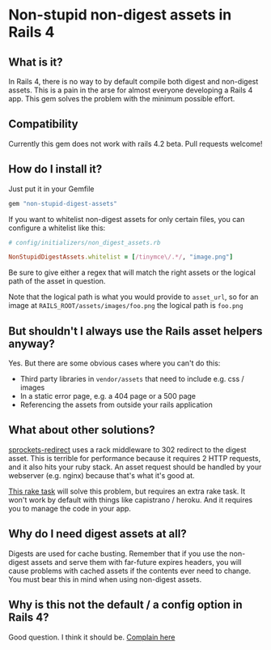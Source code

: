 Non-stupid non-digest assets in Rails 4
=======================================

What is it?
-----------

In Rails 4, there is no way to by default compile both digest and non-digest assets. This is a pain in the arse for almost everyone developing a Rails 4 app. This gem solves the problem with the minimum possible effort.

Compatibility
-------------

Currently this gem does not work with rails 4.2 beta. Pull requests welcome!

How do I install it?
--------------------

Just put it in your Gemfile

```ruby
gem "non-stupid-digest-assets"
```

If you want to whitelist non-digest assets for only certain files, you can configure a whitelist like this:

```ruby
# config/initializers/non_digest_assets.rb

NonStupidDigestAssets.whitelist = [/tinymce\/.*/, "image.png"]
```

Be sure to give either a regex that will match the right assets or the logical path of the asset in question.

Note that the logical path is what you would provide to `asset_url`, so for an image at `RAILS_ROOT/assets/images/foo.png` the logical path is `foo.png`

But shouldn't I always use the Rails asset helpers anyway?
----------------------------------------------------------

Yes. But there are some obvious cases where you can't do this:

* Third party libraries in `vendor/assets` that need to include e.g. css / images
* In a static error page, e.g. a 404 page or a 500 page
* Referencing the assets from outside your rails application

What about other solutions?
--------------------------
[sprockets-redirect](https://github.com/sikachu/sprockets-redirect) uses a rack middleware to 302 redirect to the digest asset. This is terrible for performance because it requires 2 HTTP requests, and it also hits your ruby stack. An asset request should be handled by your webserver (e.g. nginx) because that's what it's good at.

[This rake task](https://github.com/rails/sprockets-rails/issues/49#issuecomment-20535134) will solve this problem, but requires an extra rake task. It won't work by default with things like capistrano / heroku. And it requires you to manage the code in your app.

Why do I need digest assets at all?
-----------------------------------

Digests are used for cache busting. Remember that if you use the non-digest assets and serve them with far-future expires headers, you will cause problems with cached assets if the contents ever need to change. You must bear this in mind when using non-digest assets.

Why is this not the default / a config option in Rails 4?
---------------------------------------------------------

Good question. I think it should be. [Complain here](https://github.com/rails/sprockets-rails/issues/49)
